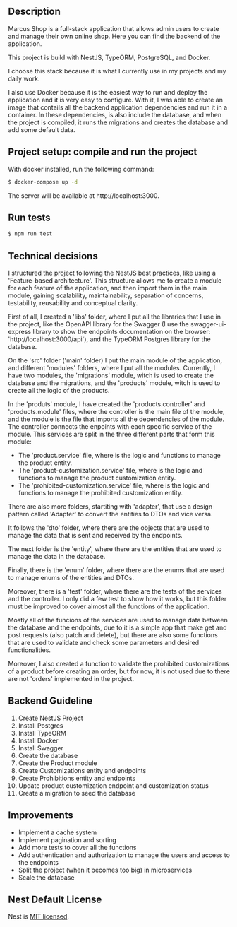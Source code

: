 ## Description

Marcus Shop is a full-stack application that allows admin users to create and manage their own online shop.
Here you can find the backend of the application.

This project is build with NestJS, TypeORM, PostgreSQL, and Docker.

I choose this stack because it is what I currently use in my projects and my daily work.

I also use Docker because it is the easiest way to run and deploy the application and it is very easy to configure. With it, I was
able to create an image that contails all the backend application dependencies and run it in a container. In these dependencies, is also include
the database, and when the project is compiled, it runs the migrations and creates the database and add some default data.

## Project setup: compile and run the project

With docker installed, run the following command:

```bash
$ docker-compose up -d
```

The server will be available at http://localhost:3000.

## Run tests

```bash
$ npm run test
```

## Technical decisions

I structured the project following the NestJS best practices, like using a 'Feature-based architecture'. This structure allows me to create a module for each feature of the application, and then import them in the main module, gaining scalability, maintainability, separation of concerns, testability, reusability and conceptual clarity.

First of all, I created a 'libs' folder, where I put all the libraries that I use in the project, like the OpenAPI library for the Swagger (I use the swagger-ui-express library to show the endpoints documentation on the browser: 'http://localhost:3000/api'), and the TypeORM Postgres library for the database.

On the 'src' folder ('main' folder) I put the main module of the application, and different 'modules' folders, where I put all the modules. Currently, I have two modules, the 'migrations' module, witch is used to create the database and the migrations, and the 'products' module, witch is used to create all the logic of the products.

In the 'produts' module, I have created the 'products.controller' and 'products.module' files, where the controller is the main file of the module, and the module is the file that imports all the dependencies of the module. The controller connects the enpoints with each specific service of the module. This services are split in the three different parts that form this module:

- The 'product.service' file, where is the logic and functions to manage the product entity.
- The 'product-customization.service' file, where is the logic and functions to manage the product customization entity.
- The 'prohibited-customization.service' file, where is the logic and functions to manage the prohibited customization entity.

There are also more folders, startiting with 'adapter', that use a design pattern called 'Adapter' to convert the entities to DTOs and vice versa.

It follows the 'dto' folder, where there are the objects that are used to manage the data that is sent and received by the endpoints.

The next folder is the 'entity', where there are the entities that are used to manage the data in the database.

Finally, there is the 'enum' folder, where there are the enums that are used to manage enums of the entities and DTOs.

Moreover, there is a 'test' folder, where there are the tests of the services and the controller. I only did a few test to show how it works, but this folder must be improved to cover almost all the functions of the application.

Mostly all of the funcions of the services are used to manage data between the database and the endpoints, due to it is a simple app that make get and post requests (also patch and delete), but there are also some functions that are used to validate and check some parameters and desired functionalities.

Moreover, I also created a function to validate the prohibited customizations of a product before creating an order, but for now, it is not used due to there are not 'orders' implemented in the project.

## Backend Guideline

1. Create NestJS Project
2. Install Postgres
3. Install TypeORM
4. Install Docker
5. Install Swagger
6. Create the database
7. Create the Product module
8. Create Customizations entity and endpoints
9. Create Prohibitions entity and endpoints
10. Update product customization endpoint and customization status
11. Create a migration to seed the database

## Improvements

- Implement a cache system
- Implement pagination and sorting
- Add more tests to cover all the functions
- Add authentication and authorization to manage the users and access to the endpoints
- Split the project (when it becomes too big) in microservices
- Scale the database

## Nest Default License

Nest is [MIT licensed](https://github.com/nestjs/nest/blob/master/LICENSE).
